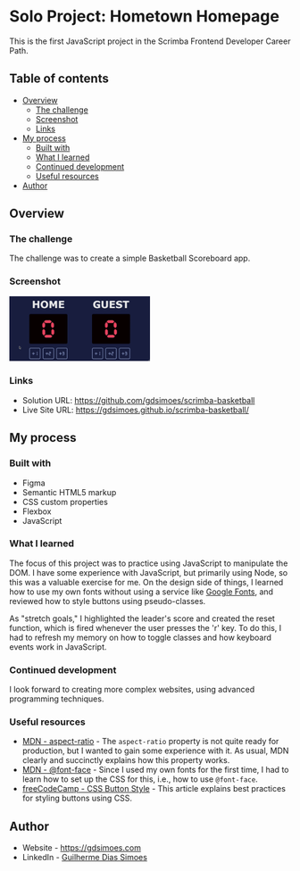 # Solo Project: Hometown Homepage

This is the first JavaScript project in the Scrimba Frontend Developer Career Path.

## Table of contents

-   [Overview](#overview)
    -   [The challenge](#the-challenge)
    -   [Screenshot](#screenshot)
    -   [Links](#links)
-   [My process](#my-process)
    -   [Built with](#built-with)
    -   [What I learned](#what-i-learned)
    -   [Continued development](#continued-development)
    -   [Useful resources](#useful-resources)
-   [Author](#author)

## Overview

### The challenge

The challenge was to create a simple Basketball Scoreboard app.

### Screenshot

<img src="./screen.gif" alt="GIF of the app" width="50%">

### Links

-   Solution URL: <https://github.com/gdsimoes/scrimba-basketball>
-   Live Site URL: <https://gdsimoes.github.io/scrimba-basketball/>

## My process

### Built with

-   Figma
-   Semantic HTML5 markup
-   CSS custom properties
-   Flexbox
-   JavaScript

### What I learned

The focus of this project was to practice using JavaScript to manipulate the DOM. I have some experience with JavaScript, but primarily using Node, so this was a valuable exercise for me. On the design side of things, I learned how to use my own fonts without using a service like [Google Fonts](https://fonts.google.com/), and reviewed how to style buttons using pseudo-classes.

As "stretch goals," I highlighted the leader's score and created the reset function, which is fired whenever the user presses the 'r' key. To do this, I had to refresh my memory on how to toggle classes and how keyboard events work in JavaScript.

### Continued development

I look forward to creating more complex websites, using advanced programming techniques.

### Useful resources

-   [MDN - aspect-ratio](https://developer.mozilla.org/en-US/docs/Web/CSS/aspect-ratio) - The `aspect-ratio` property is not quite ready for production, but I wanted to gain some experience with it. As usual, MDN clearly and succinctly explains how this property works.
-   [MDN - @font-face](https://developer.mozilla.org/en-US/docs/Web/CSS/@font-face) - Since I used my own fonts for the first time, I had to learn how to set up the CSS for this, i.e., how to use `@font-face`.
-   [freeCodeCamp - CSS Button Style](https://developer.mozilla.org/en-US/docs/Web/CSS/@font-face) - This article explains best practices for styling buttons using CSS.

## Author

-   Website - <https://gdsimoes.com>
-   LinkedIn - [Guilherme Dias Simoes](https://www.linkedin.com/in/gdsimoes)
